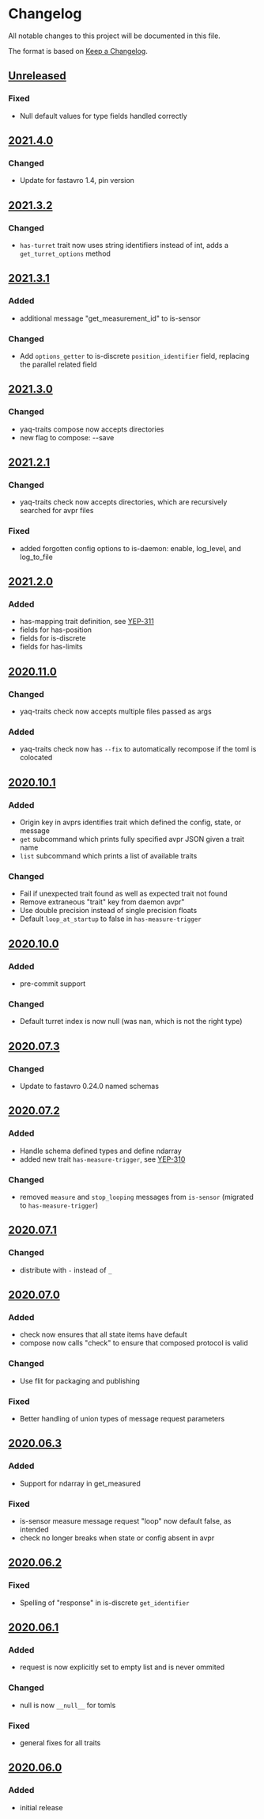 # Changelog
All notable changes to this project will be documented in this file.

The format is based on [Keep a Changelog](https://keepachangelog.com/).

## [Unreleased]

### Fixed
- Null default values for type fields handled correctly

## [2021.4.0]

### Changed
- Update for fastavro 1.4, pin version

## [2021.3.2]

### Changed
- `has-turret` trait now uses string identifiers instead of int, adds a `get_turret_options` method

## [2021.3.1]

### Added
- additional message "get_measurement_id" to is-sensor

### Changed
- Add `options_getter` to is-discrete `position_identifier` field, replacing the parallel related field

## [2021.3.0]

### Changed
- yaq-traits compose now accepts directories
- new flag to compose: --save

## [2021.2.1]

### Changed
- yaq-traits check now accepts directories, which are recursively searched for avpr files

### Fixed
- added forgotten config options to is-daemon: enable, log_level, and log_to_file

## [2021.2.0]

### Added
- has-mapping trait definition, see [YEP-311](https://yeps.yaq.fyi/311/)
- fields for has-position
- fields for is-discrete
- fields for has-limits

## [2020.11.0]

### Changed
- yaq-traits check now accepts multiple files passed as args

### Added
- yaq-traits check now has `--fix` to automatically recompose if the toml is colocated

## [2020.10.1]

### Added
- Origin key in avprs identifies trait which defined the config, state, or message
- `get` subcommand which prints fully specified avpr JSON given a trait name
- `list` subcommand which prints a list of available traits

### Changed
- Fail if unexpected trait found as well as expected trait not found
- Remove extraneous "trait" key from daemon avpr"
- Use double precision instead of single precision floats
- Default `loop_at_startup` to false in `has-measure-trigger`

## [2020.10.0]

### Added
- pre-commit support

### Changed
- Default turret index is now null (was nan, which is not the right type)

## [2020.07.3]

### Changed
- Update to fastavro 0.24.0 named schemas

## [2020.07.2]

### Added
- Handle schema defined types and define ndarray
- added new trait `has-measure-trigger`, see [YEP-310](https://yeps.yaq.fyi/310/)

### Changed
- removed `measure` and `stop_looping` messages from `is-sensor` (migrated to `has-measure-trigger`)

## [2020.07.1]

### Changed
- distribute with `-` instead of `_`

## [2020.07.0]

### Added
- check now ensures that all state items have default
- compose now calls "check" to ensure that composed protocol is valid

### Changed
- Use flit for packaging and publishing

### Fixed
- Better handling of union types of message request parameters

## [2020.06.3]

### Added
- Support for ndarray in get_measured

### Fixed
- is-sensor measure message request "loop" now default false, as intended
- check no longer breaks when state or config absent in avpr

## [2020.06.2]

### Fixed
- Spelling of "response" in is-discrete `get_identifier`

## [2020.06.1]

### Added
- request is now explicitly set to empty list and is never ommited

### Changed
- null is now `__null__` for tomls

### Fixed
- general fixes for all traits

## [2020.06.0]

### Added
- initial release

[Unreleased]: https://gitlab.com/yaq/yaq-traits/-/compare/v2021.4.0...master
[2021.4.0]: https://gitlab.com/yaq/yaq-traits/-/compare/v2021.3.2...v2021.4.0
[2021.3.2]: https://gitlab.com/yaq/yaq-traits/-/compare/v2021.3.1...v2021.3.2
[2021.3.1]: https://gitlab.com/yaq/yaq-traits/-/compare/v2021.3.0...v2021.3.1
[2021.3.0]: https://gitlab.com/yaq/yaq-traits/-/compare/v2021.2.1...v2021.3.0
[2021.2.1]: https://gitlab.com/yaq/yaq-traits/-/compare/v2021.2.0...v2021.2.1
[2021.2.0]: https://gitlab.com/yaq/yaq-traits/-/compare/v2020.11.0...v2021.2.0
[2020.11.0]: https://gitlab.com/yaq/yaq-traits/-/compare/v2020.10.1...v2020.11.0
[2020.10.1]: https://gitlab.com/yaq/yaq-traits/-/compare/v2020.10.0...v2020.10.1
[2020.10.0]: https://gitlab.com/yaq/yaq-traits/-/compare/v2020.07.3...v2020.10.0
[2020.07.3]: https://gitlab.com/yaq/yaq-traits/-/compare/v2020.07.2...v2020.07.3
[2020.07.2]: https://gitlab.com/yaq/yaq-traits/-/compare/v2020.07.1...v2020.07.2
[2020.07.1]: https://gitlab.com/yaq/yaq-traits/-/compare/v2020.07.0...v2020.07.1
[2020.07.0]: https://gitlab.com/yaq/yaq-traits/-/compare/v2020.06.3...v2020.07.0
[2020.06.3]: https://gitlab.com/yaq/yaq-traits/-/compare/v2020.06.2...v2020.06.3
[2020.06.2]: https://gitlab.com/yaq/yaq-traits/-/compare/v2020.06.1...v2020.06.2
[2020.06.1]: https://gitlab.com/yaq/yaq-traits/-/compare/v2020.06.0...2020.06.1
[2020.06.0]: https://gitlab.com/yaq/yaq-traits/-/tags/v2020.06.0
